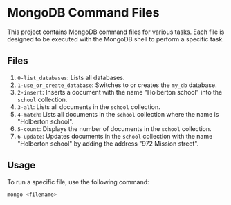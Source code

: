 # MongoDB Command Files

This project contains MongoDB command files for various tasks. Each file is designed to be executed with the MongoDB shell to perform a specific task.

## Files

1. `0-list_databases`: Lists all databases.
2. `1-use_or_create_database`: Switches to or creates the `my_db` database.
3. `2-insert`: Inserts a document with the name "Holberton school" into the `school` collection.
4. `3-all`: Lists all documents in the `school` collection.
5. `4-match`: Lists all documents in the `school` collection where the name is "Holberton school".
6. `5-count`: Displays the number of documents in the `school` collection.
7. `6-update`: Updates documents in the `school` collection with the name "Holberton school" by adding the address "972 Mission street".

## Usage

To run a specific file, use the following command:

```bash
mongo <filename>
